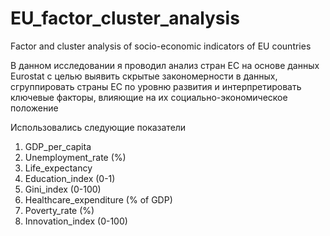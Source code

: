 # EU_factor_cluster_analysis
Factor and cluster analysis of socio-economic indicators of EU countries

В данном исследовании я проводил анализ стран ЕС на основе данных Eurostat с целью выявить скрытые закономерности в данных, сгруппировать страны ЕС по уровню развития и интерпретировать ключевые факторы, влияющие на их социально-экономическое положение 

Использовались следующие показатели 
1. GDP_per_capita
2. Unemployment_rate (%)
3. Life_expectancy
4. Education_index (0-1)
5. Gini_index (0-100)
6. Healthcare_expenditure (% of GDP)
7. Poverty_rate (%)
8. Innovation_index (0-100)
